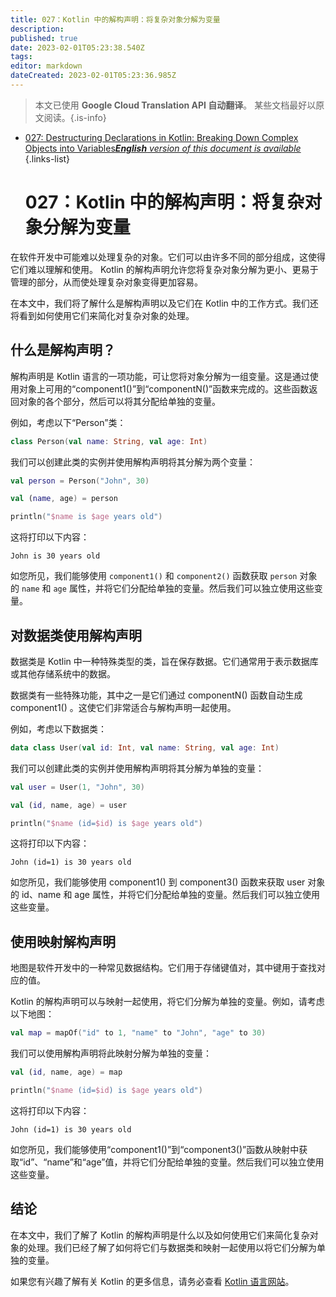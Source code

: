 ```yaml
---
title: 027：Kotlin 中的解构声明：将复杂对象分解为变量
description: 
published: true
date: 2023-02-01T05:23:38.540Z
tags: 
editor: markdown
dateCreated: 2023-02-01T05:23:36.985Z
---
```


> 本文已使用 **Google Cloud Translation API 自动翻译**。
某些文档最好以原文阅读。{.is-info}

- [027: Destructuring Declarations in Kotlin: Breaking Down Complex Objects into Variables***English** version of this document is available*](/en/Knowledge-base/Kotlin/Learning/027-destructuring-declarations-in-kotlin-breaking-down-complex-objects-into-variables)
{.links-list}


  # 027：Kotlin 中的解构声明：将复杂对象分解为变量

在软件开发中可能难以处理复杂的对象。它们可以由许多不同的部分组成，这使得它们难以理解和使用。 Kotlin 的解构声明允许您将复杂对象分解为更小、更易于管理的部分，从而使处理复杂对象变得更加容易。

在本文中，我们将了解什么是解构声明以及它们在 Kotlin 中的工作方式。我们还将看到如何使用它们来简化对复杂对象的处理。

## 什么是解构声明？

解构声明是 Kotlin 语言的一项功能，可让您将对象分解为一组变量。这是通过使用对象上可用的“component1()”到“componentN()”函数来完成的。这些函数返回对象的各个部分，然后可以将其分配给单独的变量。

例如，考虑以下“Person”类：

```kotlin
class Person(val name: String, val age: Int)
```

我们可以创建此类的实例并使用解构声明将其分解为两个变量：

```kotlin
val person = Person("John", 30)

val (name, age) = person

println("$name is $age years old")
```

这将打印以下内容：

```
John is 30 years old
```

如您所见，我们能够使用 `component1()` 和 `component2()` 函数获取 `person` 对象的 `name` 和 `age` 属性，并将它们分配给单独的变量。然后我们可以独立使用这些变量。

## 对数据类使用解构声明

数据类是 Kotlin 中一种特殊类型的类，旨在保存数据。它们通常用于表示数据库或其他存储系统中的数据。

数据类有一些特殊功能，其中之一是它们通过 componentN() 函数自动生成 component1() 。这使它们非常适合与解构声明一起使用。

例如，考虑以下数据类：

```kotlin
data class User(val id: Int, val name: String, val age: Int)
```

我们可以创建此类的实例并使用解构声明将其分解为单独的变量：

```kotlin
val user = User(1, "John", 30)

val (id, name, age) = user

println("$name (id=$id) is $age years old")
```

这将打印以下内容：

```
John (id=1) is 30 years old
```

如您所见，我们能够使用 component1() 到 component3() 函数来获取 user 对象的 id、name 和 age 属性，并将它们分配给单独的变量。然后我们可以独立使用这些变量。

## 使用映射解构声明

地图是软件开发中的一种常见数据结构。它们用于存储键值对，其中键用于查找对应的值。

Kotlin 的解构声明可以与映射一起使用，将它们分解为单独的变量。例如，请考虑以下地图：

```kotlin
val map = mapOf("id" to 1, "name" to "John", "age" to 30)
```

我们可以使用解构声明将此映射分解为单独的变量：

```kotlin
val (id, name, age) = map

println("$name (id=$id) is $age years old")
```

这将打印以下内容：

```
John (id=1) is 30 years old
```

如您所见，我们能够使用“component1()”到“component3()”函数从映射中获取“id”、“name”和“age”值，并将它们分配给单独的变量。然后我们可以独立使用这些变量。

## 结论

在本文中，我们了解了 Kotlin 的解构声明是什么以及如何使用它们来简化复杂对象的处理。我们已经了解了如何将它们与数据类和映射一起使用以将它们分解为单独的变量。

如果您有兴趣了解有关 Kotlin 的更多信息，请务必查看 [Kotlin 语言网站](https://kotlinlang.org/)。